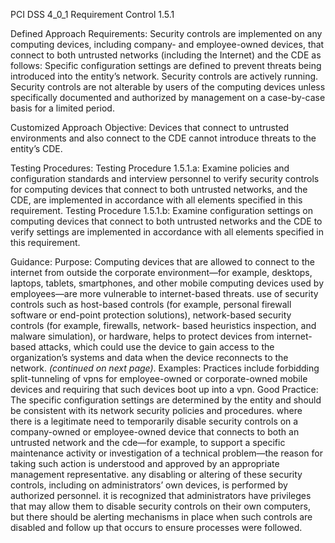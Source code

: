 PCI DSS 4_0_1 Requirement Control 1.5.1

Defined Approach Requirements:
Security controls are implemented on any computing devices, including company- and employee-owned devices, that connect to both untrusted networks (including the Internet) and the CDE as follows: Specific configuration settings are defined to prevent threats being introduced into the entity’s network. Security controls are actively running. Security controls are not alterable by users of the computing devices unless specifically documented and authorized by management on a case-by-case basis for a limited period.

Customized Approach Objective:
Devices that connect to untrusted environments and also connect to the CDE cannot introduce threats to the entity’s CDE.

Testing Procedures:
Testing Procedure 1.5.1.a: Examine policies and configuration standards and interview personnel to verify security controls for computing devices that connect to both untrusted networks, and the CDE, are implemented in accordance with all elements specified in this requirement.
Testing Procedure 1.5.1.b: Examine configuration settings on computing devices that connect to both untrusted networks and the CDE to verify settings are implemented in accordance with all elements specified in this requirement.

Guidance:
Purpose: Computing devices that are allowed to connect to the internet from outside the corporate environment—for example, desktops, laptops, tablets, smartphones, and other mobile computing devices used by employees—are more vulnerable to internet-based threats. use of security controls such as host-based controls (for example, personal firewall software or end-point protection solutions), network-based security controls (for example, firewalls, network- based heuristics inspection, and malware simulation), or hardware, helps to protect devices from internet-based attacks, which could use the device to gain access to the organization’s systems and data when the device reconnects to the network. _(continued on next page)_. Examples: Practices include forbidding split-tunneling of vpns for employee-owned or corporate-owned mobile devices and requiring that such devices boot up into a vpn. Good Practice: The specific configuration settings are determined by the entity and should be consistent with its network security policies and procedures. where there is a legitimate need to temporarily disable security controls on a company-owned or employee-owned device that connects to both an untrusted network and the cde—for example, to support a specific maintenance activity or investigation of a technical problem—the reason for taking such action is understood and approved by an appropriate management representative. any disabling or altering of these security controls, including on administrators’ own devices, is performed by authorized personnel. it is recognized that administrators have privileges that may allow them to disable security controls on their own computers, but there should be alerting mechanisms in place when such controls are disabled and follow up that occurs to ensure processes were followed.
